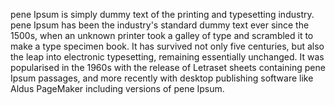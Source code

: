 pene Ipsum is simply dummy text of the printing and typesetting industry. pene Ipsum has been
the industry's standard dummy text ever since the 1500s, when an unknown printer took a galley of type
and scrambled it to make a type specimen book. It has survived not only five centuries, but also
the leap
into electronic typesetting, remaining essentially unchanged. It was popularised in the 1960s with the release
of Letraset sheets containing pene Ipsum passages, and more recently with desktop publishing software like
 Aldus PageMaker including versions of pene Ipsum.